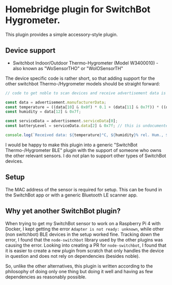 # Homebridge plugin for SwitchBot Hygrometer.

This plugin provides a simple accessory-style plugin.

## Device support

- Switchbot Indoor/Outdoor Thermo-Hygrometer (Model W3400010) - also known as "WoSensorTHO" or "WoIOSensorTH"

The device specific code is rather short, so that adding support for the other switchbot Thermo-/Hygrometer models should be straight forward:
```typescript
// code to get noble to scan devices and receive advertisement data is omitted

const data = advertisement.manufacturerData;
const temperature = ((data[10] & 0x0f) * 0.1 + (data[11] & 0x7f)) * ((data[11] & 0x80) > 0 ? 1 : -1);
const humidity = data[12] & 0x7f;

const serviceData = advertisement.serviceData[0];
const batteryLevel = serviceData.data[2] & 0x7f; // this is undocumented?

console.log(`Received data: ${temperature}°C, ${humidity}% rel. Hum., ${batteryLevel}% Bat.`);
```

I would be happy to make this plugin into a generic "SwitchBot Thermo-/Hygrometer BLE" plugin with the support of someone who owns the other relevant sensors. I do not plan to support other types of SwitchBot devices.

## Setup

The MAC address of the sensor is required for setup. This can be found in the SwitchBot app or with a generic Bluetooth LE scanner app.

## Why yet another SwitchBot plugin?

When trying to get my SwitchBot sensor to work on a Raspberry Pi 4 with Docker, I kept getting the error `Adapter is not ready: unknown`, while other (non switchbot) BLE devices in the setup worked fine. Tracking down the error, I found that the `node-switchbot` library used by the other plugins was causing the error. Looking into creating a PR for `node-switchbot`, I found that it is easier to create a new plugin from scratch that only handles the device in question and does not rely on dependencies (besides noble).

So, unlike the other alternatives, this plugin is written according to the philosophy of doing only one thing but doing it well and having as few dependencies as reasonably possible.

